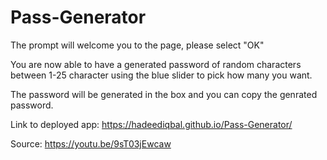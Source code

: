 # Pass-Generator

The prompt will welcome you to the page, please select "OK"

You are now able to have a generated password of random characters
between 1-25 character using the blue slider to pick how many you want.

The password will be generated in the box and you can copy the genrated password.

Link to deployed app:
https://hadeediqbal.github.io/Pass-Generator/

Source:
https://youtu.be/9sT03jEwcaw

